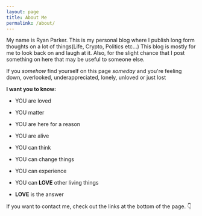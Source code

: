 ```yaml
---
layout: page
title: About Me
permalink: /about/
---
```


My name is Ryan Parker. This is my personal blog where I publish long form thoughts on a lot of things(Life, Crypto, Politics etc...)
This blog is mostly for me to look back on and laugh at it. Also, for the slight chance that I post something on here that may be useful to someone else.

If you *somehow* find yourself on this page *someday* and you're feeling down, overlooked, underappreciated, lonely, unloved or just lost

**I want you to know:** 

*   YOU are loved

*   YOU matter

*   YOU are here for a reason

*   YOU are alive

*   YOU can think

*   YOU can change things

*   YOU can experience

*   YOU can **LOVE** other living things

*   **LOVE** is the answer

If you want to contact me, check out the links at the bottom of the page. 👇
